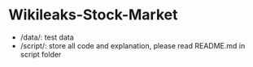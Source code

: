# Wikileaks-Stock-Market
- /data/: test data
- /script/: store all code and explanation, please read README.md in script folder
